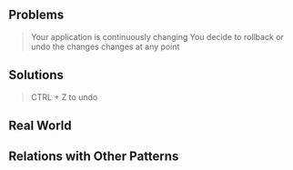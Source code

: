 ## Problems

> Your application is continuously changing 
> You decide to rollback or undo the changes changes at any point

## Solutions

>  CTRL + Z to undo

## Real World

>

## Relations with Other Patterns

> 